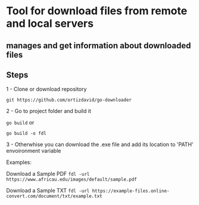 # Tool for download  files from remote and local servers

## manages and get information about downloaded files


## Steps

1 - Clone or download repository

``
git https://github.com/ortizdavid/go-downloader
``

2 - Go to project folder and build it

``
go build
``
or

``
go build -o fdl
``

3 - Otherwhise you can download the .exe file and add its location to 'PATH' envoironment variable



Examples: 

Download a Sample PDF
``
fdl -url https://www.africau.edu/images/default/sample.pdf
``

Download a Sample TXT
``
fdl -url https://example-files.online-convert.com/document/txt/example.txt
``
